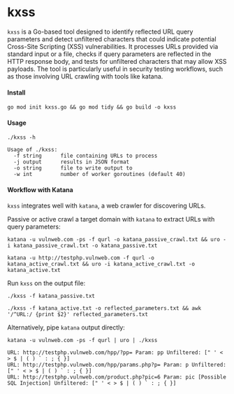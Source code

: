 # kxss
`kxss` is a Go-based tool designed to identify reflected URL query parameters and detect unfiltered characters that could indicate potential Cross-Site Scripting (XSS) vulnerabilities. It processes URLs provided via standard input or a file, checks if query parameters are reflected in the HTTP response body, and tests for unfiltered characters that may allow XSS payloads. The tool is particularly useful in security testing workflows, such as those involving URL crawling with tools like katana.
#### Install
```
go mod init kxss.go && go mod tidy && go build -o kxss
```
#### Usage
```
./kxss -h

Usage of ./kxss:
  -f string      file containing URLs to process
  -j output      results in JSON format
  -o string      file to write output to
  -w int         number of worker goroutines (default 40)
```
#### Workflow with Katana
`kxss` integrates well with `katana`, a web crawler for discovering URLs. 

Passive or active crawl a target domain with `katana` to extract URLs with query parameters:
```
katana -u vulnweb.com -ps -f qurl -o katana_passive_crawl.txt && uro -i katana_passive_crawl.txt -o katana_passive.txt

katana -u http://testphp.vulnweb.com -f qurl -o katana_active_crawl.txt && uro -i katana_active_crawl.txt -o katana_active.txt
```
Run `kxss` on the output file:
```
./kxss -f katana_passive.txt

./kxss -f katana_active.txt -o reflected_parameters.txt && awk '/^URL:/ {print $2}' reflected_parameters.txt
```
Alternatively, pipe `katana` output directly:
```
katana -u vulnweb.com -ps -f qurl | uro | ./kxss

URL: http://testphp.vulnweb.com/hpp/?pp= Param: pp Unfiltered: [" ' < > $ | ( ) ` : ; { }]
URL: http://testphp.vulnweb.com/hpp/params.php?p= Param: p Unfiltered: [" ' < > $ | ( ) ` : ; { }]
URL: http://testphp.vulnweb.com/product.php?pic=6 Param: pic [Possible SQL Injection] Unfiltered: [" ' < > $ | ( ) ` : ; { }]
```
